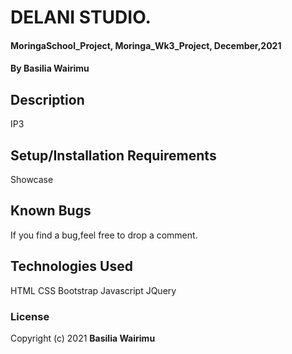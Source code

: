
# DELANI STUDIO.
#### MoringaSchool_Project, Moringa_Wk3_Project, December,2021
#### By **Basilia Wairimu**
## Description
IP3
## Setup/Installation Requirements
Showcase
## Known Bugs
If you find a bug,feel free to drop a comment.
## Technologies Used
HTML
CSS
Bootstrap
Javascript
JQuery
### License
Copyright (c) 2021 **Basilia Wairimu**


